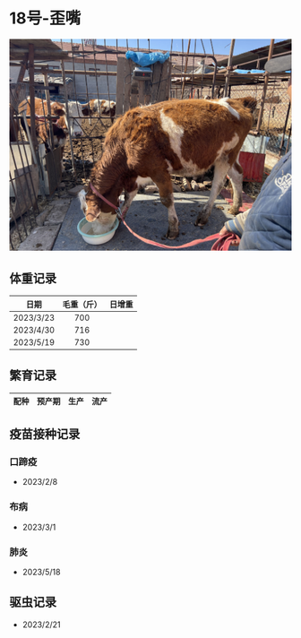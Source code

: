 # 18号-歪嘴
![18号](/images/simmental/third/18.jpg)


## 体重记录
| 日期           |    毛重（斤）  |日增重|
| ------------- | :-----------: | :-----------: |
| 2023/3/23     |      700      ||
| 2023/4/30     |      716      ||
| 2023/5/19     |      730      ||
## 繁育记录
|配种|预产期|生产|流产|
|:------:|:------:|:------:|:------:|

## 疫苗接种记录
### 口蹄疫
- 2023/2/8
### 布病
- 2023/3/1
### 肺炎
- 2023/5/18

## 驱虫记录
- 2023/2/21
